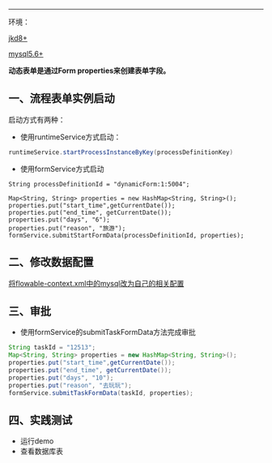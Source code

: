 

------

环境：

[jkd8+]()

[mysql5.6+]()

**动态表单是通过Form properties来创建表单字段。**

## 一、流程表单实例启动

启动方式有两种：

- 使用runtimeService方式启动：

```java
runtimeService.startProcessInstanceByKey(processDefinitionKey)
```

- 使用formService方式启动

```
String processDefinitionId = "dynamicForm:1:5004";

Map<String, String> properties = new HashMap<String, String>();
properties.put("start_time",getCurrentDate());
properties.put("end_time", getCurrentDate());
properties.put("days", "6");
properties.put("reason", "旅游");
formService.submitStartFormData(processDefinitionId, properties);
```



## 二、修改数据配置

[将flowable-context.xml中的mysql改为自己的相关配置]()

## 三、审批

- 使用formService的submitTaskFormData方法完成审批

```java
String taskId = "12513";
Map<String, String> properties = new HashMap<String, String>();
properties.put("start_time",getCurrentDate());
properties.put("end_time", getCurrentDate());
properties.put("days", "10");
properties.put("reason", "去玩玩");
formService.submitTaskFormData(taskId, properties);
```



 

## 四、实践测试



- 运行demo
- 查看数据库表



